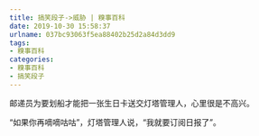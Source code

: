 ```yaml
---
title: 搞笑段子->威胁 | 糗事百科
date: 2019-10-30 15:58:37
urlname: 037bc93063f5ea88402b25d2a84d3dd9
tags: 
- 糗事百科
categories:
- 糗事百科
- 搞笑段子
---
```

邮递员为要划船才能把一张生日卡送交灯塔管理人，心里很是不高兴。

“如果你再嘀嘀咕咕”，灯塔管理人说，“我就要订阅日报了”。


